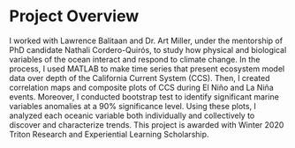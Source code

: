 # Project Overview
I worked with Lawrence Balitaan and Dr. Art Miller, under the mentorship of PhD candidate Nathali Cordero-Quirós, to study how physical and biological variables of the ocean interact and respond to climate change. In the process, I used MATLAB to make time series that present ecosystem model data over depth of the California Current System (CCS). Then, I created correlation maps and composite plots of CCS during El Niño and La Niña events. Moreover, I conducted bootstrap test to identify significant marine variables anomalies at a 90% significance level. Using these plots, I analyzed each oceanic variable both individually and collectively to discover and characterize trends. This project is awarded with Winter 2020 Triton Research and Experiential Learning Scholarship.
